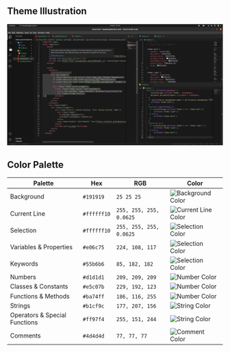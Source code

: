 ## Theme Illustration

![Theme Illustration](https://github.com/ImGalaad/ImGalaad/blob/main/.vscode/galaad's-dark-theme-1.0.0/theme-illustration.png)

## Color Palette

Palette      | Hex       | RGB           | Color
---          | ---       | ---           | ---
Background   | `#191919` | `25 25 25`    | ![Background Color](https://via.placeholder.com/25/191919/191919)
Current Line | `#ffffff10` | `255, 255, 255, 0.0625`    | ![Current Line Color](https://via.placeholder.com/25/272727/272727)
Selection    | `#ffffff10` | `255, 255, 255, 0.0625`    | ![Selection Color](https://via.placeholder.com/25/272727/272727)
Variables & Properties    | `#e06c75` | `224, 108, 117`    | ![Selection Color](https://via.placeholder.com/25/e06c75/e06c75)
Keywords    | `#55b6b6` | `85, 182, 182`    | ![Selection Color](https://via.placeholder.com/25/55b6b6/55b6b6)
Numbers      | `#d1d1d1` | `209, 209, 209`  | ![Number Color](https://via.placeholder.com/25/d1d1d1/d1d1d1)
Classes & Constants      | `#e5c07b` | `229, 192, 123`  | ![Number Color](https://via.placeholder.com/25/e5c07b/e5c07b)
Functions & Methods      | `#ba74ff` | `186, 116, 255`  | ![Number Color](https://via.placeholder.com/25/ba74ff/ba74ff)
Strings      | `#b1cf9c` | `177, 207, 156`  | ![String Color](https://via.placeholder.com/25/b1cf9c/b1cf9c)
Operators & Special Functions      | `#ff97f4` | `255, 151, 244`  | ![String Color](https://via.placeholder.com/25/ff97f4/ff97f4)
Comments      | `#4d4d4d` | `77, 77, 77`  | ![Comment Color](https://via.placeholder.com/25/4d4d4d/4d4d4d)
